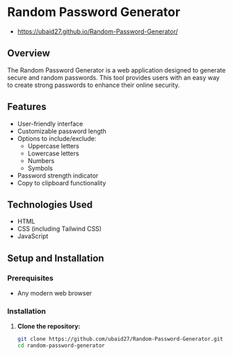 # Random Password Generator
- https://ubaid27.github.io/Random-Password-Generator/
## Overview
The Random Password Generator is a web application designed to generate secure and random passwords. This tool provides users with an easy way to create strong passwords to enhance their online security.

## Features
- User-friendly interface
- Customizable password length
- Options to include/exclude:
  - Uppercase letters
  - Lowercase letters
  - Numbers
  - Symbols
- Password strength indicator
- Copy to clipboard functionality

## Technologies Used
- HTML
- CSS (including Tailwind CSS)
- JavaScript

## Setup and Installation

### Prerequisites
- Any modern web browser

### Installation
1. **Clone the repository:**
   ```sh
   git clone https://github.com/ubaid27/Random-Password-Generator.git
   cd random-password-generator
